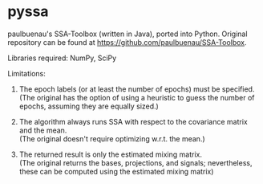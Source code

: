 # pyssa
paulbuenau's SSA-Toolbox (written in Java), ported into Python. Original repository can be found at https://github.com/paulbuenau/SSA-Toolbox.

Libraries required: NumPy, SciPy

Limitations:

1. The epoch labels (or at least the number of epochs) must be specified.  
  (The original has the option of using a heuristic to guess the number of epochs, assuming they are equally sized.)

2. The algorithm always runs SSA with respect to the covariance matrix and the mean.  
  (The original doesn't require optimizing w.r.t. the mean.)

3. The returned result is only the estimated mixing matrix.  
  (The original returns the bases, projections, and signals; nevertheless, these can be computed using the estimated mixing matrix)
